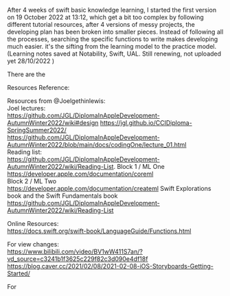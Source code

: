 After 4 weeks of swift basic knowledge learning, I started the first version on 19 October 2022 at 13:12, which get a bit too complex by following different tutorial resources, after 4 versions of messy projects, the developing plan has been broken into smaller pieces. Instead of following all the processes, searching the specific functions to write makes developing much easier. it's the sifting from the learning model to the practice model. (Learning notes saved at Notability, Swift, UAL. Still renewing, not uploaded yet 28/10/2022 )
  

There are the 



Resources Reference:  
  
Resources from @Joelgethinlewis:  
Joel lectures:  
https://github.com/JGL/DiplomaInAppleDevelopment-AutumnWinter2022/wiki#design
https://jgl.github.io/CCIDiploma-SpringSummer2022/  
https://github.com/JGL/DiplomaInAppleDevelopment-AutumnWinter2022/blob/main/docs/codingOne/lecture_01.html  
Reading list:   
https://github.com/JGL/DiplomaInAppleDevelopment-AutumnWinter2022/wiki/Reading-List. 
Block 1 / ML One  
https://developer.apple.com/documentation/coreml  
Block 2 / ML Two  
https://developer.apple.com/documentation/createml
Swift Explorations book and the Swift Fundamentals book  
https://github.com/JGL/DiplomaInAppleDevelopment-AutumnWinter2022/wiki/Reading-List  
  
Online Resources:  
https://docs.swift.org/swift-book/LanguageGuide/Functions.html  

For view changes:  
https://www.bilibili.com/video/BV1wW411S7an/?vd_source=c3241b1f3625c229f82c3d090e4df18f  
https://blog.caver.cc/2021/02/08/2021-02-08-iOS-Storyboards-Getting-Started/  

For
